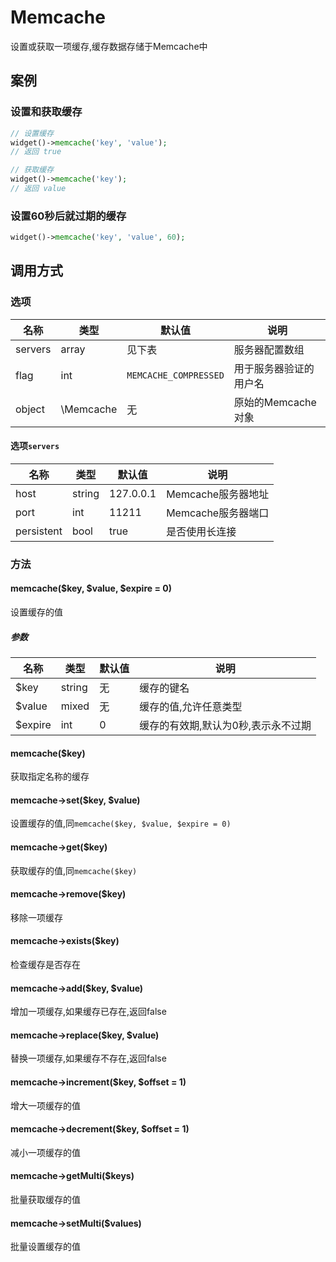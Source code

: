 Memcache
========

设置或获取一项缓存,缓存数据存储于Memcache中

案例
----

### 设置和获取缓存
```php
// 设置缓存
widget()->memcache('key', 'value');
// 返回 true

// 获取缓存
widget()->memcache('key');
// 返回 value
```

### 设置60秒后就过期的缓存
```php
widget()->memcache('key', 'value', 60);
```

调用方式
-------

### 选项

| 名称       | 类型         | 默认值                 | 说明                                                    |
|------------|--------------|------------------------|---------------------------------------------------------|
| servers    | array        | 见下表                 | 服务器配置数组                                          |
| flag       | int          | `MEMCACHE_COMPRESSED`  | 用于服务器验证的用户名                                  |
| object     | \Memcache    | 无                     | 原始的Memcache对象                                      |

#### 选项`servers`
| 名称       | 类型         | 默认值                 | 说明                                                    |
|------------|--------------|------------------------|---------------------------------------------------------|
| host       | string       | 127.0.0.1              | Memcache服务器地址                                      |
| port       | int          | 11211                  | Memcache服务器端口                                      |
| persistent | bool         | true                   | 是否使用长连接                                          |

### 方法

#### memcache($key, $value, $expire = 0)
设置缓存的值

##### 参数

| 名称      | 类型      | 默认值    | 说明                                  |
|-----------|-----------|-----------|---------------------------------------|
| $key      | string    | 无        | 缓存的键名                            |
| $value    | mixed     | 无        | 缓存的值,允许任意类型                 |
| $expire   | int       | 0         | 缓存的有效期,默认为0秒,表示永不过期   |

#### memcache($key)
获取指定名称的缓存

#### memcache->set($key, $value)
设置缓存的值,同`memcache($key, $value, $expire = 0)`

#### memcache->get($key)
获取缓存的值,同`memcache($key)`

#### memcache->remove($key)
移除一项缓存

#### memcache->exists($key)
检查缓存是否存在

#### memcache->add($key, $value)
增加一项缓存,如果缓存已存在,返回false

#### memcache->replace($key, $value)
替换一项缓存,如果缓存不存在,返回false

#### memcache->increment($key, $offset = 1)
增大一项缓存的值

#### memcache->decrement($key, $offset = 1)
减小一项缓存的值

#### memcache->getMulti($keys)
批量获取缓存的值

#### memcache->setMulti($values)
批量设置缓存的值
